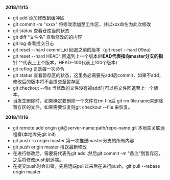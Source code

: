 **2018/11/15**

* git add     添加修改到缓冲区
* git commit -m "xxxx" 将修改添加至工作区，并以xxx命名为此次修改
* git status 查看仓库当前状态
* git diff  “文件名”    查看修改的的内容
* git log    查看提交日志
* git reset --hard commit_id     回退之前的版本（git reset --hard 09ea）
* git reset --hard HEAD^   回退到上一个版本(**HEAD代表指向master分支的指针** ^^代表上上个版本，HEAD~100代表上100个版本)
* git reflog   记录每一次命令
* git status 查看暂存区的状态，这里务必需要先add后commit，如果不add，修改后的版本将不会提交至暂存区
* git checkout  --file  当修改的文件没有被add时可以将文件回退至上一个版本。
* 当发生删除时，如果确定要删除一个文件在rm file后 git rm file.name来删除暂存区的文件，如果需要恢复则git checkout --file 来恢复。



**2018/11/16**

* git remote add origin git@server-name:path/repo-name.git  本地库关联远程看(本地库先git init)
* git push -u origin master  第一次推送master分支的所有内容
* git push origin master 推送最新修改
* 在进行修改后，需要将代表先git add .然后git commit -m "备注"到暂存区，之后将修改push到远端。
* 在提交push时会出错，先将远端pull过来后在进行push，git pull --rebase origin master









